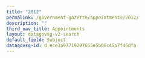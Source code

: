 ```yaml
---
title: "2012"
permalink: /government-gazette/appointments/2012/
description: ""
third_nav_title: Appointments
layout: datagovsg-v2-search
default_field: Subject
datagovsg-id: d_ece3a97719297655e5b06c45a7f46dfa
---
```

